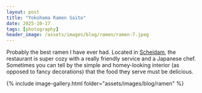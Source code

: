 ```yaml
---
layout: post
title: "Yokohama Ramen Saito"
date: 2025-10-17
tags: [photography]
header_image: /assets/images/blog/ramen/ramen-7.jpeg
---
```


Probably the best ramen I have ever had. Located in [Scheidam](https://maps.app.goo.gl/Lnkx9nprZra57MLS9), the restaurant is super cozy with a really friendly service and a Japanese chef. Sometimes you can tell by the simple and homey-looking interior (as opposed to fancy decorations) that the food they serve must be delicious.

{% include image-gallery.html folder="assets/images/blog/ramen" %}